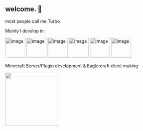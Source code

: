 ## welcome. 👋

most people call me Turbo

Mainly I develop in: 

<img width="64" height="64" alt="image" src="https://github.com/user-attachments/assets/a301aa81-9730-4d92-a0d9-8899330aaa0a" />
<img width="64" height="64" alt="image" src="https://github.com/user-attachments/assets/3b715ec3-9309-41ea-902f-ca56ced2b071" />
<img width="64" height="64" alt="image" src="https://github.com/user-attachments/assets/7f2f0eaa-0fa1-4eef-9521-dd73c92aaf5a" />
<img width="64" height="64" alt="image" src="https://github.com/user-attachments/assets/47fddede-0d8a-4815-93b0-0b430b3ad858" />
<img width="64" height="64" alt="image" src="https://github.com/user-attachments/assets/65ead561-74df-4874-94b9-edb650dd8a90" />
<img width="64" height="64" alt="image" src="https://github.com/user-attachments/assets/09d92152-7df2-4e31-8504-8907183b311d" />


Minecraft Server/Plugin development & Eaglercraft client making 

  <img height=170rem src="https://github-readme-stats.vercel.app/api/top-langs?username=TurboMaxe&theme=gruvbox_light&show_icons=true&hide_border=true&layout=compact"/>





